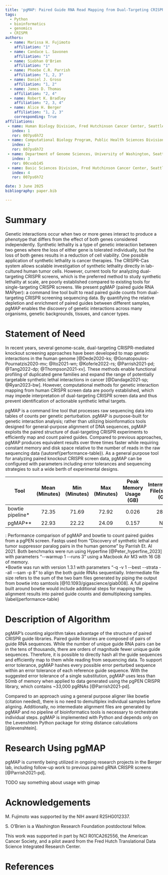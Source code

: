 ```yaml
---
title: 'pgMAP: Paired Guide RNA Read Mapping from Dual-Targeting CRISPR Screens'
tags:
  - Python
  - bioinformatics
  - genomics
  - CRISPR
authors:
  - name: Marissa H. Fujimoto
    affiliation: "1"
  - name: Candace L. Savonen
    affiliation: "1"
  - name: Siobhan O'Brien
    affiliation: "1"
  - name: Phoebe C.R. Parrish
    affiliation: "1, 2, 3"
  - name: Daniel J. Groso
    affiliation: "1, 2"
  - name: James D. Thomas
    affiliation: "2, 4"
  - name: Robert K. Bradley
    affiliation: "2, 3, 4"
  - name: Alice H. Berger
    affiliation: "1, 2, 3"
    corresponding: True
affiliations:
 - name: Human Biology Division, Fred Hutchinson Cancer Center, Seattle, WA 98109, USA
   index: 1
   ror: 007ps6h72
 - name: Computational Biology Program, Public Health Sciences Division, Fred Hutchinson Cancer Center, Seattle, WA 98109, USA
   index: 2
   ror: 007ps6h72
 - name: Department of Genome Sciences, University of Washington, Seattle, WA 98195, USA
   index: 3
   ror: 00cvxb145
 - name: Basic Sciences Division, Fred Hutchinson Cancer Center, Seattle, WA 98109, USA
   index: 4
   ror: 007ps6h72

date: 3 June 2025
bibliography: paper.bib

---
```


# Summary

Genetic interactions occur when two or more genes interact to produce a phenotype that differs from the effect of both genes considered independently. Synthetic lethality is a type of genetic interaction between two genes where the loss of either gene is tolerated individually, but the loss of both genes results in a reduction of cell viability. One possible application of synthetic lethality is cancer therapies. The CRISPR-Cas system allows scalable investigation of synthetic lethality directly in lab-cultured human tumor cells. However, current tools for analyzing dual-targeting CRISPR screens, which is the preferred method to study synthetic lethality at scale, are poorly established compared to existing tools for single-targeting CRISPR screens. We present pgMAP (paired guide RNA MAPper): a command line tool built to read paired guide counts from dual-targeting CRISPR screening sequencing data. By quantifying the relative depletion and enrichment of paired guides between different samples, pgMAP enables the discovery of genetic interactions across many organisms, genetic backgrounds, tissues, and cancer types.

# Statement of Need

In recent years, several genome-scale, dual-targeting CRISPR-mediated knockout screening approaches have been developed to map genetic interactions in the human genome [@Dede2020-ks; @Gonatopoulos-Pournatzis2020-mv; @Ito2021-wn; @Koferle2022-rs; @Parrish2021-pd; @Tang2022-dp; @Thompson2021-xv]. These methods enable functional profiling of duplicated gene families and expand the range of potentially targetable synthetic lethal interactions in cancer [@Dandage2021-sp; @Ryan2023-bw]. However, computational methods for genetic interaction mapping from human CRISPR screen data are poorly established, which may impede interpretation of dual-targeting CRISPR screen data and thus prevent identification of actionable synthetic lethal targets.

pgMAP is a command line tool that processes raw sequencing data into tables of counts per genetic perturbation. pgMAP is purpose-built for genetic interaction analysis; rather than utilizing bioinformatics tools designed for general-purpose alignment of DNA sequences, pgMAP exploits the paired structure of dual-targeting CRISPR experiments to efficiently map and count paired guides. Compared to previous approaches, pgMAP produces equivalent results over three times faster while requiring constant memory and disk space relative to the number of reads in the raw sequencing data (\autoref{performance-table}). As a general purpose tool for analyzing paired knockout CRISPR screen data, pgMAP can be configured with parameters including error tolerances and sequencing strategies to suit a wide berth of experimental designs.

| Tool             | Mean (Minutes) | Min (Minutes) | Max (Minutes) | Peak Memory Usage (GB) | Intermediate File(s) Size (GB)|
|------------------|:--------------:|:-------------:|:-------------:|:----------------------:|:-----------------------------:|
| bowtie pipeline* | 72.35          | 71.69         | 72.92         | 0.026                  | 28.64                         |
| pgMAP**          | 22.93          | 22.22         | 24.09         | 0.157                  | N/A                           |

: Performance comparison of pgMAP and bowtie to count paired guides from a pgPEN screen. Fastqs used from “Discovery of synthetic lethal and tumor suppressor paralog pairs in the human genome” by Parrish Et. Al 2021.  Both benchmarks were run using Hyperfine [@Peter_hyperfine_2023] with parameters “--warmup 1 --runs 3” using a Macbook Air M3 with 16 GB of memory. \
*Bowtie was run with version 1.3.1 with parameters “-q -v 1 --best --strata --all --sam -p 8” to align the both guide RNAs sequentially. Intermediate file size refers to the sum of the two bam files generated by piping the output from bowtie into samtools [@10.1093/gigascience/giab008]. A full pipeline built around bowtie would include additional steps for mapping the alignment results into paired guide counts and demultiplexing samples. \label{performance-table}

# Description of Algorithm

pgMAP’s counting algorithm takes advantage of the structure of paired CRISPR guide libraries. Paired guide libraries are composed of pairs of guide RNA sequences. While the number of unique guide RNA pairs can be in the tens of thousands, there are orders of magnitude fewer unique guide sequences. Therefore, it is possible to directly hash all the guide sequences and efficiently map to them while reading from sequencing data. To support error tolerance, pgMAP hashes every possible error perturbed sequence within an error tolerance of each reference guide sequence. With the suggested error tolerance of a single substitution, pgMAP uses less than 50mb of memory when applied to data generated using the pgPEN CRISPR library, which contains ~33,000 pgRNAs [@Parrish2021-pd].

Compared to an approach using a general purpose aligner like bowtie (citation needed), there is no need to demultiplex individual samples before aligning. Additionally, no intermediate alignment files are generated by pgMAP and no pipeline of bioinformatics tools is necessary to orchestrate individual steps. pgMAP is implemented with Python and depends only on the Levenshtein Python package for string distance calculations [@levenshtein].

# Research Using pgMAP

pgMAP is currently being utilized in ongoing research projects in the Berger lab, including follow-up work to previous paired gRNA CRISPR screens [@Parrish2021-pd].

TODO say something about usage with gimap

# Acknowledgements

M. Fujimoto was supported by the NIH award R25HG012337.

S. O’Brien is a Washington Research Foundation postdoctoral fellow.

This work was supported in part by NCI R01CA262556, the American Cancer Society, and a pilot award from the Fred Hutch Translational Data Science Integrated Research Center.

# References

